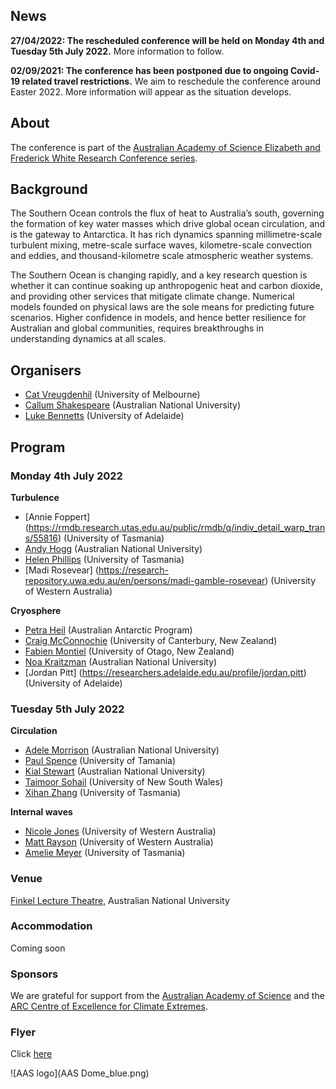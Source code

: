 ## News

**27/04/2022: The rescheduled conference will be held on Monday 4th and Tuesday 5th July 2022.** More information to follow.

**02/09/2021: The conference has been postponed due to ongoing Covid-19 related travel restrictions.** We aim to reschedule the conference around Easter 2022. More information will appear as the situation develops.

## About 

The conference is part of the [Australian Academy of Science Elizabeth and Frederick White Research Conference series](https://www.science.org.au/elizabeth-and-frederick-white-research-conferences).

## Background

The Southern Ocean controls the flux of heat to Australia’s south, governing the formation of key water masses which drive global ocean circulation, and is the gateway to Antarctica. It has rich dynamics spanning millimetre-scale turbulent mixing, metre-scale surface waves, kilometre-scale convection and eddies, and thousand-kilometre scale atmospheric weather systems.

The Southern Ocean is changing rapidly, and a key research question is whether it can continue soaking up anthropogenic heat and carbon dioxide, and providing other services that mitigate climate change. Numerical models founded on physical laws are the sole means for predicting future scenarios. Higher confidence in models, and hence better resilience for Australian and global communities, requires breakthroughs in understanding dynamics at all scales.

## Organisers

- [Cat Vreugdenhil](https://findanexpert.unimelb.edu.au/profile/865785-cat-vreugdenhil) (University of Melbourne)
- [Callum Shakespeare](https://earthsciences.anu.edu.au/people/academics/dr-callum-shakespeare) (Australian National University)
- [Luke Bennetts](https://luke-bennetts.com) (University of Adelaide)

## Program 

### Monday 4th July 2022

**Turbulence**

- [Annie Foppert] (https://rmdb.research.utas.edu.au/public/rmdb/q/indiv_detail_warp_trans/55816) (University of Tasmania)
- [Andy Hogg](https://earthsciences.anu.edu.au/people/academics/prof-andy-hogg) (Australian  National University)
- [Helen Phillips](https://www.utas.edu.au/profiles/staff/imas/helen-phillips) (University of Tasmania)
- [Madi Rosevear] (https://research-repository.uwa.edu.au/en/persons/madi-gamble-rosevear) (University of Western Australia) 

**Cryosphere**

- [Petra Heil](https://www.antarctica.gov.au/science/meet-our-scientists/dr-petra-heil-sea-ice-scientist/) (Australian Antarctic Program)
- [Craig McConnochie](https://www.canterbury.ac.nz/engineering/contact-us/people/craig-mcconnochie.html) (University of Canterbury, New Zealand)
- [Fabien Montiel](https://www.maths.otago.ac.nz/?people=fabien_montiel) (University of Otago, New Zealand)
- [Noa Kraitzman](https://maths.anu.edu.au/people/academics/noa-kraitzman) (Australian National University)
- [Jordan Pitt] (https://researchers.adelaide.edu.au/profile/jordan.pitt) (University of Adelaide)

### Tuesday 5th July 2022

**Circulation**

- [Adele Morrison](https://earthsciences.anu.edu.au/people/academics/dr-adele-morrison) (Australian National University)
- [Paul Spence](https://paulspence.github.io) (University of Tamania)
- [Kial Stewart](https://earthsciences.anu.edu.au/people/academics/dr-kial-stewart) (Australian National University)
- [Taimoor Sohail](https://sites.google.com/view/taimoorsohail/home) (University of New South Wales)
- [Xihan Zhang](http://ecite.utas.edu.au/rmdb/ecite/q/ecite_view_author/55966) (University of Tasmania)

**Internal waves**

- [Nicole Jones](https://research-repository.uwa.edu.au/en/persons/nicole-jones) (University of Western Australia)
- [Matt Rayson](https://research-repository.uwa.edu.au/en/persons/matt-rayson) (University of Western Australia)
- [Amelie Meyer](https://www.utas.edu.au/profiles/staff/imas/amelie-meyer) (University of Tasmania)



<!--
### Registration

Please register you interest to participate in the conference using the [registration form](https://docs.google.com/forms/d/e/1FAIpQLScLydxWi88FkmubgfVzKhkKyvJC2dJvO7S__UuijOPL5UuakA/viewform)
by **Sunday 10th October 2021**.

Due to Covid-19 capacity restrictions, we cannot guarantee all registrations will be accepted.

-->

### Venue

[Finkel Lecture Theatre](https://studentvip.com.au/anu/main/maps/146896), Australian National University

### Accommodation

Coming soon

### Sponsors

We are grateful for support from the [Australian Academy of Science](https://www.science.org.au) and the [ARC Centre of Excellence for Climate Extremes](https://climateextremes.org.au).

### Flyer

Click [here](https://github.com/lgbennetts/AAS-MSDS0-2021/blob/main/MultiscaleDynamicsSO.pdf)

![AAS logo](AAS Dome_blue.png)
